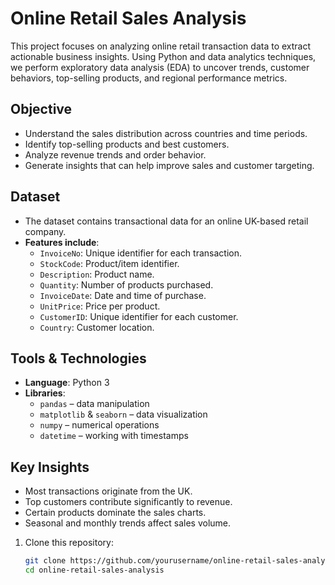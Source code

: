 #  Online Retail Sales Analysis

This project focuses on analyzing online retail transaction data to extract actionable business insights. Using Python and data analytics techniques, we perform exploratory data analysis (EDA) to uncover trends, customer behaviors, top-selling products, and regional performance metrics.

##  Objective

- Understand the sales distribution across countries and time periods.
- Identify top-selling products and best customers.
- Analyze revenue trends and order behavior.
- Generate insights that can help improve sales and customer targeting.

##  Dataset

- The dataset contains transactional data for an online UK-based retail company.
- **Features include**:
  - `InvoiceNo`: Unique identifier for each transaction.
  - `StockCode`: Product/item identifier.
  - `Description`: Product name.
  - `Quantity`: Number of products purchased.
  - `InvoiceDate`: Date and time of purchase.
  - `UnitPrice`: Price per product.
  - `CustomerID`: Unique identifier for each customer.
  - `Country`: Customer location.



##  Tools & Technologies

- **Language**: Python 3
- **Libraries**:
  - `pandas` – data manipulation
  - `matplotlib` & `seaborn` – data visualization
  - `numpy` – numerical operations
  - `datetime` – working with timestamps

 ##  Key Insights

- Most transactions originate from the UK.
- Top customers contribute significantly to revenue.
- Certain products dominate the sales charts.
- Seasonal and monthly trends affect sales volume.

1. Clone this repository:
   ```bash
   git clone https://github.com/yourusername/online-retail-sales-analysis.git
   cd online-retail-sales-analysis
